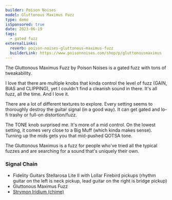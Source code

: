 ```yaml
---
builder: Poison Noises
model: Gluttonous Maximus Fuzz
type: demo
isSponsored: true
date: 2023-06-19
tags:
  - gated fuzz
externalLinks:
  reverb: poison-noises-gluttonous-maximus-fuzz
  builderLink: https://www.poisonnoises.com/shop/p/gluttonousmaximus
---
```


The Gluttonous Maximus Fuzz by Poison Noises is a gated fuzz with tons of tweakability.

I love that there are multiple knobs that kinda control the level of fuzz (GAIN, BIAS and CLIPPING), yet I couldn't find a cleanish sound in there. It's all fuzz, all the time. And I love it.

There are a lot of different textures to explore. Every setting seems to thoroughly destroy the guitar signal (in a good way). It can get gated and lo-fi trashy or full-on distortion/fuzz.

The TONE knob surprised me. It's more of a mid control. On the lowest setting, it comes very close to a Big Muff (which kinda makes sense). Turning up the mids gets you that mid-pushed QOTSA tone.

The Gluttonous Maximus is a fuzz for people who've tried all the typical fuzzes and are searching for a sound that's uniquely their own.

### Signal Chain

- Fidelity Guitars Stellarosa Lite II with Lollar Firebird pickups (rhythm guitar on the left is neck pickup, lead guitar on the right is bridge pickup)
- Gluttonous Maximus Fuzz
- [Strymon Iridium (chime)](/demos/strymon-iridium)
